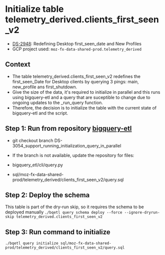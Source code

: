 # Initialize table telemetry_derived.clients_first_seen_v2

  - [DS-2948](https://mozilla-hub.atlassian.net/browse/DS-2948/): Redefining Desktop first_seen_date and New Profiles
  - GCP project used:  `moz-fx-data-shared-prod.telemetry_derived`

## Context

  - The table telemetry_derived.clients_first_seen_v2 redefines the first_seen_Date for Desktop clients by querying 3 pings: main, new_profile ans first_shutdown.
  - Give the size of the data, it's required to initialize in parallel and this runs using bigquery-etl and a query that are suceptible to change due to ongoing updates to the _run_query function.
  - Therefore, the decision is to initialize the table with the current state of bigquery-etl and the script.


## Step 1: Run from repository [bigquery-etl](https://github.com/mozilla/bigquery-etl)

- git checkout branch DS-3054_support_running_initialization_query_in_parallel

- If the branch is not available, update the repository for files:
- bigquery_etl/cli/query.py
- sql/moz-fx-data-shared-prod/telemetry_derived/clients_first_seen_v2/query.sql

## Step 2: Deploy the schema

This table is part of the dry-run skip, so it requires the schema to be deployed manually
`./bqetl query schema deploy --force --ignore-dryrun-skip telemetry_derived.clients_first_seen_v2`

## Step 3: Run command to initialize

`./bqetl query initialize sql/moz-fx-data-shared-prod/telemetry_derived/clients_first_seen_v2/query.sql`

